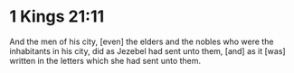 # 1 Kings 21:11

And the men of his city, [even] the elders and the nobles who were the inhabitants in his city, did as Jezebel had sent unto them, [and] as it [was] written in the letters which she had sent unto them.